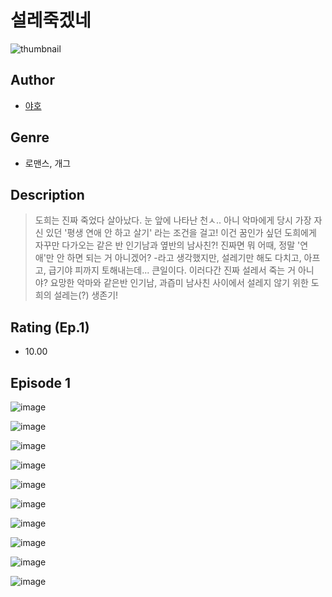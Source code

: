 # 설레죽겠네
![thumbnail](https://image-comic.pstatic.net/user_contents_data/challenge_comic/2023/05/24/305716/upload_7149855165467930933_480x623.jpeg)

## Author
- [야호](https://comic.naver.com/artistTitle?id=305716)

## Genre
- 로맨스, 개그

## Description
> 도희는 진짜 죽었다 살아났다. 눈 앞에 나타난 천ㅅ.. 아니 악마에게 당시 가장 자신 있던 '평생 연애 안 하고 살기' 라는 조건을 걸고! 이건 꿈인가 싶던 도희에게 자꾸만 다가오는 같은 반 인기남과 옆반의 남사친?! 진짜면 뭐 어때, 정말 '연애'만 안 하면 되는 거 아니겠어? -라고 생각했지만, 설레기만 해도 다치고, 아프고, 급기야 피까지 토해내는데... 큰일이다. 이러다간 진짜 설레서 죽는 거 아니야? 요망한 악마와 같은반 인기남, 과즙미 남사친 사이에서 설레지 않기 위한 도희의 설레는(?) 생존기!


## Rating (Ep.1)
- 10.00

## Episode 1
![image](https://image-comic.pstatic.net/user_contents_data/challenge_comic/2023/05/24/305716/upload_3546363920408207922.jpeg)

![image](https://image-comic.pstatic.net/user_contents_data/challenge_comic/2023/05/23/305716/upload_7377566219063669861.jpeg)

![image](https://image-comic.pstatic.net/user_contents_data/challenge_comic/2023/05/23/305716/upload_7005127536597361253.jpeg)

![image](https://image-comic.pstatic.net/user_contents_data/challenge_comic/2023/05/23/305716/upload_7233687429446842424.jpeg)

![image](https://image-comic.pstatic.net/user_contents_data/challenge_comic/2023/05/23/305716/upload_3761405317911830881.jpeg)

![image](https://image-comic.pstatic.net/user_contents_data/challenge_comic/2023/05/23/305716/upload_7366027758603090225.jpeg)

![image](https://image-comic.pstatic.net/user_contents_data/challenge_comic/2023/05/23/305716/upload_4049130108448028984.jpeg)

![image](https://image-comic.pstatic.net/user_contents_data/challenge_comic/2023/05/23/305716/upload_3558796300196524338.jpeg)

![image](https://image-comic.pstatic.net/user_contents_data/challenge_comic/2023/05/23/305716/upload_7364570880748828724.jpeg)

![image](https://image-comic.pstatic.net/user_contents_data/challenge_comic/2023/05/23/305716/upload_7075776484360796465.jpeg)
